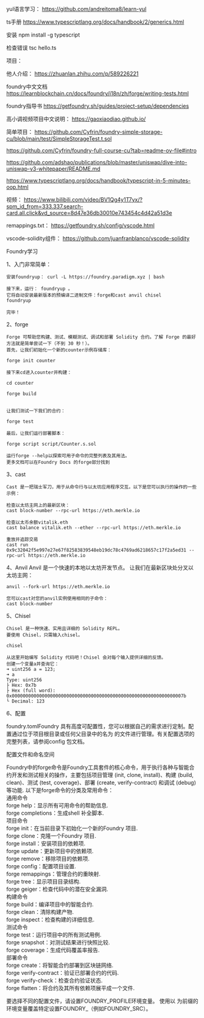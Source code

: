 yul语言学习：
https://github.com/andreitoma8/learn-yul

ts手册
https://www.typescriptlang.org/docs/handbook/2/generics.html

安装
npm install -g typescript

检查错误
tsc hello.ts





项目：

他人介绍：
https://zhuanlan.zhihu.com/p/589226221

foundry中文文档
https://learnblockchain.cn/docs/foundry/i18n/zh/forge/writing-tests.html

foundry指导书
https://getfoundry.sh/guides/project-setup/dependencies

高小调视频项目中文说明：
https://gaoxiaodiao.github.io/

简单项目：
https://github.com/Cyfrin/foundry-simple-storage-cu/blob/main/test/SimpleStorageTest.t.sol

https://github.com/Cyfrin/foundry-full-course-cu?tab=readme-ov-file#intro

https://github.com/adshao/publications/blob/master/uniswap/dive-into-uniswap-v3-whitepaper/README.md

https://www.typescriptlang.org/docs/handbook/typescript-in-5-minutes-oop.html

视频：
https://www.bilibili.com/video/BV1Qg4y1T7yx/?spm_id_from=333.337.search-card.all.click&vd_source=8d47e36db30010e743454c4d42a51d3e

remappings.txt：
https://getfoundry.sh/config/vscode.html

vscode-solidity组件：
https://github.com/juanfranblanco/vscode-solidity


Foundry学习

1、入门非常简单：

	安装foundryup： curl -L https://foundry.paradigm.xyz | bash

	接下来，运行： foundryup 。
	它将自动安装最新版本的预编译二进制文件：forge和cast anvil chisel
	foundryup

	完毕！

2、forge

	Forge 可帮助您构建、测试、模糊测试、调试和部署 Solidity 合约。了解 Forge 的最好方法就是简单尝试一下（不到 30 秒！）。
	首先，让我们初始化一个新的counter示例存储库：
	 
	forge init counter

	接下来cd进入counter并构建：

	cd counter

	forge build


	让我们测试一下我们的合约：

	forge test

	最后，让我们运行部署脚本：

	forge script script/Counter.s.sol

	运行forge --help以探索可用子命令的完整列表及其用法。
	更多文档可以在Foundry Docs 的forge部分找到



3、cast


	Cast 是一把瑞士军刀，用于从命令行与以太坊应用程序交互。以下是您可以执行的操作的一些示例：

	检查以太坊主网上的最新区块：
	cast block-number --rpc-url https://eth.merkle.io

	检查以太币余额vitalik.eth
	cast balance vitalik.eth --ether --rpc-url https://eth.merkle.io

	重放并追踪交易
	cast run 0x9c32042f5e997e27e67f82583839548eb19dc78c4769ad6218657c17f2a5ed31 --rpc-url https://eth.merkle.io

  





4、Anvil
	Anvil 是一个快速的本地以太坊开发节点。
	让我们在最新区块处分叉以太坊主网：

	anvil --fork-url https://eth.merkle.io

	您可以cast对您的anvil实例使用相同的子命令：
	cast block-number

5、Chisel

	Chisel 是一种快速、实用且详细的 Solidity REPL。
	要使用 Chisel，只需输入chisel。

	chisel

	从这里开始编写 Solidity 代码吧！Chisel 会对每个输入提供详细的反馈。
	创建一个变量a并查询它：
	➜ uint256 a = 123;
	➜ a
	Type: uint256
	├ Hex: 0x7b
	├ Hex (full word): 0x000000000000000000000000000000000000000000000000000000000000007b
	└ Decimal: 123


6、配置

foundry.tomlFoundry 具有高度可配置性，您可以根据自己的需求进行定制。配置通过位于项目根目录或任何父目录中的名为 的文件进行管理。有关配置选项的完整列表，请参阅config 包文档。

配置文件和命名空间




Foundry中的forge命令是Foundry工具套件的核心命令，用于执行各种与智能合约开发和测试相关的操作，主要包括项目管理 (init, clone, install)、构建 (build, clean)、测试 (test, coverage)、部署 (create, verify-contract) 和调试 (debug) 等功能.﻿
以下是forge命令的分类及常用命令： <br/>
通用命令﻿ <br/>
forge help：显示所有可用命令的帮助信息. <br/>
forge completions：生成shell 补全脚本. <br/>
项目命令﻿ <br/>
forge init：在当前目录下初始化一个新的Foundry 项目. <br/>
forge clone：克隆一个Foundry 项目. <br/>
forge install：安装项目的依赖项. <br/>
forge update：更新项目中的依赖项. <br/>
forge remove：移除项目的依赖项. <br/>
forge config：配置项目设置. <br/>
forge remappings：管理合约的重映射. <br/>
forge tree：显示项目目录结构. <br/>
forge geiger：检查代码中的潜在安全漏洞. <br/>
构建命令﻿ <br/>
forge build：编译项目中的智能合约. <br/>
forge clean：清除构建产物. <br/>
forge inspect：检查构建的详细信息. <br/>
测试命令﻿ <br/>
forge test：运行项目中的所有测试用例. <br/>
forge snapshot：对测试结果进行快照比较. <br/>
forge coverage：生成代码覆盖率报告. <br/>
部署命令﻿ <br/>
forge create：将智能合约部署到区块链网络. <br/>
forge verify-contract：验证已部署合约的代码. <br/>
forge verify-check：检查合约验证状态. <br/>
forge flatten：将合约及其所有依赖项展平成一个文件. <br/>


要选择不同的配置文件，请设置FOUNDRY_PROFILE环境变量。
使用以 为前缀的环境变量覆盖特定设置FOUNDRY_（例如FOUNDRY_SRC）。
